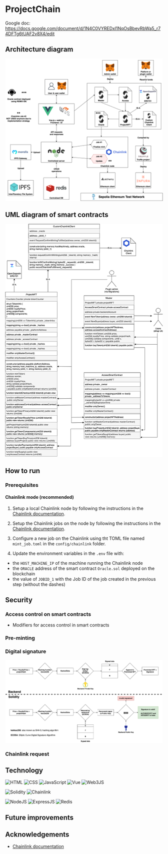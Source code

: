# ProjectChain

Google doc:
https://docs.google.com/document/d/1N4C0VYREDxl1NqOsBbevRbWa5_r74DFTg6tUAF2v8X4/edit


## Architecture diagram

<img src="readme_assets/architecture_diagram.png">

## UML diagram of smart contracts 

<img src="readme_assets/uml.png">

## How to run

### Prerequisites

#### Chainlink mode (recommended)

1. Setup a local Chainlink node by following the instructions in the [Chainlink documentation](https://docs.chain.link/chainlink-nodes/v1/running-a-chainlink-node).

2. Setup the Chainlink jobs on the node by following the instructions in the [Chainlink documentation](https://docs.chain.link/chainlink-nodes/v1/fulfilling-requests).

3. Configure a new job on the Chainlink using tht TOML file named `mint_job.toml` in the `config/chainlink` folder.

4. Update the environment variables in the `.env` file with:
+ the `HOST_MACHINE_IP` of the machine running the Chainlink node
+ the `ORACLE` address of the smart contract `Oracle.sol` deployed on the blockchain
+ the value of `JOBID_1` with the Job ID of the job created in the previous step (without the dashes)

#### 

## Security

### Access control on smart contracts

+ Modifiers for access control in smart contracts

### Pre-minting


### Digital signature

<img src="readme_assets/digital_signature.png">

### Chainlink request





## Technology

![HTML](https://img.shields.io/badge/HTML5-E34F26?style=for-the-badge&logo=html5&logoColor=white)
![CSS](https://img.shields.io/badge/CSS3-1572B6?style=for-the-badge&logo=css3&logoColor=white)
![JavaScript](https://img.shields.io/badge/JavaScript-323330?style=for-the-badge&logo=javascript&logoColor=F7DF1E)
![Vue](https://img.shields.io/badge/Vue.js-35495E?style=for-the-badge&logo=vuedotjs&logoColor=4FC08D)
![Web3JS](https://img.shields.io/badge/web3.js-F16822?style=for-the-badge&logo=web3.js&logoColor=white)

![Solidity](https://img.shields.io/badge/Solidity-e6e6e6?style=for-the-badge&logo=solidity&logoColor=black)
![Chainlink](https://img.shields.io/badge/chainlink-375BD2?style=for-the-badge&logo=chainlink&logoColor=white)

![NodeJS](https://img.shields.io/badge/Node.js-339933?style=for-the-badge&logo=nodedotjs&logoColor=white) 
![ExpressJS](https://img.shields.io/badge/Express.js-000000?style=for-the-badge&logo=express&logoColor=white)
![Redis](https://img.shields.io/badge/redis-CC0000.svg?&style=for-the-badge&logo=redis&logoColor=white)

## Future improvements

## Acknowledgements

+ [Chainlink documentation](https://docs.chain.link/)
